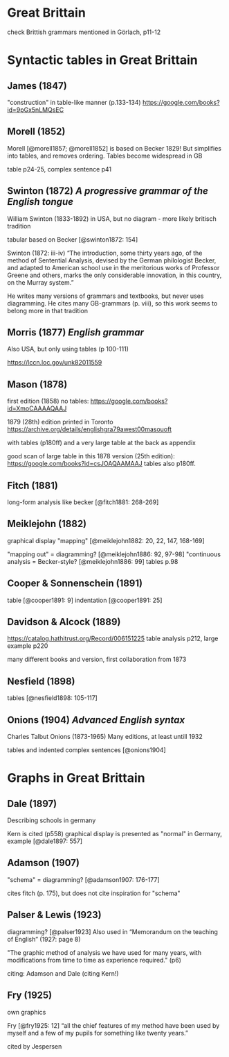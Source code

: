 # Great Brittain

check Brittish grammars mentioned in Görlach, p11-12

# Syntactic tables in Great Brittain

## James (1847)

"construction" in table-like manner (p.133-134)
https://google.com/books?id=9pGx5nLMQsEC

## Morell (1852)

Morell [@morell1857; @morell1852] is based on Becker 1829! But simplifies into tables, and removes ordering. Tables become widespread in GB

table p24-25, complex sentence p41

## Swinton (1872) *A progressive grammar of the English tongue*

William Swinton (1833-1892) in USA, but no diagram - more likely britisch tradition

tabular based on Becker [@swinton1872: 154]

Swinton (1872: iii-iv) “The introduction, some thirty years ago, of the method of Sentential Analysis, devised by the German philologist Becker, and adapted to American school use in the meritorious works of Professor Greene and others, marks the only considerable innovation, in this country, on the Murray system.”

He writes many versions of grammars and textbooks, but never uses diagramming. He cites many GB-grammars (p. viii), so this work seems to belong more in that tradition

## Morris (1877) *English grammar*

Also USA, but only using tables (p 100-111)

https://lccn.loc.gov/unk82011559

## Mason (1878)

first edition (1858) no tables: https://google.com/books?id=XmoCAAAAQAAJ

1879 (28th) edition printed in Toronto https://archive.org/details/englishgra79awest00masouoft

with tables (p180ff) and a very large table at the back as appendix

good scan of large table in this 1878 version (25th edition): https://google.com/books?id=csJOAQAAMAAJ tables also p180ff.

## Fitch (1881)

long-form analysis like becker [@fitch1881: 268-269]

## Meiklejohn (1882)

graphical display "mapping" [@meiklejohn1882: 20, 22, 147, 168-169]

"mapping out" = diagramming? [@meiklejohn1886: 92, 97-98]
"continuous analysis = Becker-style? [@meiklejohn1886: 99]
tables p.98

## Cooper & Sonnenschein (1891)

table [@cooper1891: 9]
indentation [@cooper1891: 25]

## Davidson & Alcock (1889)

https://catalog.hathitrust.org/Record/006151225
table analysis p212, large example p220

many different books and version, first collaboration from 1873

## Nesfield (1898)

tables [@nesfield1898: 105-117]

## Onions (1904) *Advanced English syntax*

Charles Talbut Onions (1873-1965) Many editions, at least untill 1932

tables and indented complex sentences [@onions1904]

# Graphs in Great Brittain

## Dale (1897)

Describing schools in germany

Kern is cited (p558) graphical display is presented as "normal" in Germany, example [@dale1897: 557]

## Adamson (1907)

"schema" = diagramming? [@adamson1907: 176-177]

cites fitch (p. 175), but does not cite inspiration for "schema"

## Palser & Lewis (1923)

diagramming? [@palser1923] Also used in “Memorandum on the teaching of English” (1927: page 8)

"The graphic method of analysis we have used for many years, with modifications from time to time as experience required." (p6)

citing: Adamson and Dale (citing Kern!)

## Fry (1925)

own graphics

Fry [@fry1925: 12] “all the chief features of my method have been used by myself and a few of my pupils for something like twenty years.”

cited by Jespersen